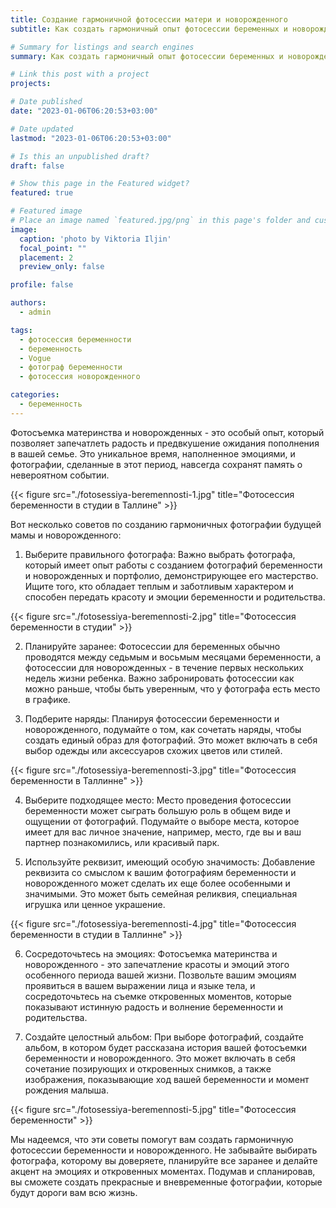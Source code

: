 ```yaml
---
title: Создание гармоничной фотосессии матери и новорожденного
subtitle: Как создать гармоничный опыт фотосессии беременных и новорожденных

# Summary for listings and search engines
summary: Как создать гармоничный опыт фотосессии беременных и новорожденных

# Link this post with a project
projects: 

# Date published
date: "2023-01-06T06:20:53+03:00"

# Date updated
lastmod: "2023-01-06T06:20:53+03:00"

# Is this an unpublished draft?
draft: false

# Show this page in the Featured widget?
featured: true

# Featured image
# Place an image named `featured.jpg/png` in this page's folder and customize its options here.
image:
  caption: 'photo by Viktoria Iljin'
  focal_point: ""
  placement: 2
  preview_only: false

profile: false

authors:
  - admin

tags:
  - фотосессия беременности
  - беременность
  - Vogue
  - фотограф беременности
  - фотосессия новорожденного

categories:
  - беременность
---
```

Фотосъемка материнства и новорожденных - это особый опыт, который позволяет запечатлеть радость и предвкушение ожидания пополнения в вашей семье. Это уникальное время, наполненное эмоциями, и фотографии, сделанные в этот период, навсегда сохранят память о невероятном событии. 

{{< figure src="./fotosessiya-beremennosti-1.jpg" title="Фотосессия беременности в студии в Таллине" >}}

Вот несколько советов по созданию гармоничных фотографии будущей мамы и новорожденного:

1. Выберите правильного фотографа: Важно выбрать фотографа, который имеет опыт работы с созданием фотографий беременности и новорожденных и портфолио, демонстрирующее его мастерство. Ищите того, кто обладает теплым и заботливым характером и способен передать красоту и эмоции беременности и родительства.

{{< figure src="./fotosessiya-beremennosti-2.jpg" title="Фотосессия беременности в студии" >}}

2. Планируйте заранее: Фотосессии для беременных обычно проводятся между седьмым и восьмым месяцами беременности, а фотосессии для новорожденных - в течение первых нескольких недель жизни ребенка. Важно забронировать фотосессии как можно раньше, чтобы быть уверенным, что у фотографа есть место в графике.

3. Подберите наряды: Планируя фотосессии беременности и новорожденного, подумайте о том, как сочетать наряды, чтобы создать единый образ для фотографий. Это может включать в себя выбор одежды или аксессуаров схожих цветов или стилей.

{{< figure src="./fotosessiya-beremennosti-3.jpg" title="Фотосессия беременности в Таллинне" >}}

4. Выберите подходящее место: Место проведения фотосессии беременности может сыграть большую роль в общем виде и ощущении от фотографий. Подумайте о выборе места, которое имеет для вас личное значение, например, место, где вы и ваш партнер познакомились, или красивый парк.

5. Используйте реквизит, имеющий особую значимость: Добавление реквизита со смыслом к вашим фотографиям беременности и новорожденного может сделать их еще более особенными и значимыми. Это может быть семейная реликвия, специальная игрушка или ценное украшение.

{{< figure src="./fotosessiya-beremennosti-4.jpg" title="Фотосессия беременности в студии в Таллинне" >}}

6. Сосредоточьтесь на эмоциях: Фотосъемка материнства и новорожденного - это запечатление красоты и эмоций этого особенного периода вашей жизни. Позвольте вашим эмоциям проявиться в вашем выражении лица и языке тела, и сосредоточьтесь на съемке откровенных моментов, которые показывают истинную радость и волнение беременности и родительства.

7. Создайте целостный альбом: При выборе фотографий, создайте альбом, в котором будет рассказана история вашей фотосъемки беременности и новорожденного. Это может включать в себя сочетание позирующих и откровенных снимков, а также изображения, показывающие ход вашей беременности и момент рождения малыша.

{{< figure src="./fotosessiya-beremennosti-5.jpg" title="Фотосессия беременности" >}}

Мы надеемся, что эти советы помогут вам создать гармоничную фотосессии беременности и новорожденного. Не забывайте выбирать фотографа, которому вы доверяете, планируйте все заранее и делайте акцент на эмоциях и откровенных моментах. Подумав и спланировав, вы сможете создать прекрасные и вневременные фотографии, которые будут дороги вам всю жизнь.